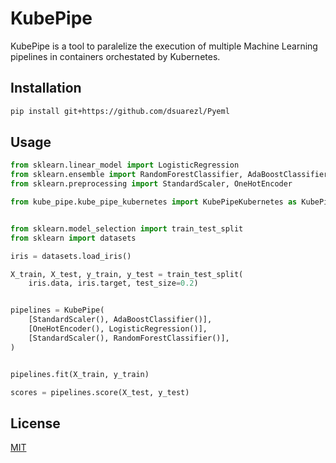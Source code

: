 # KubePipe

KubePipe is a tool to paralelize the execution of multiple Machine Learning pipelines in containers orchestated by Kubernetes.

## Installation

```bash
pip install git+https://github.com/dsuarezl/Pyeml
```

## Usage

```python
from sklearn.linear_model import LogisticRegression
from sklearn.ensemble import RandomForestClassifier, AdaBoostClassifier
from sklearn.preprocessing import StandardScaler, OneHotEncoder

from kube_pipe.kube_pipe_kubernetes import KubePipeKubernetes as KubePipe


from sklearn.model_selection import train_test_split
from sklearn import datasets

iris = datasets.load_iris()

X_train, X_test, y_train, y_test = train_test_split(
    iris.data, iris.target, test_size=0.2)


pipelines = KubePipe(
    [StandardScaler(), AdaBoostClassifier()],
    [OneHotEncoder(), LogisticRegression()],
    [StandardScaler(), RandomForestClassifier()],
)


pipelines.fit(X_train, y_train)

scores = pipelines.score(X_test, y_test)

```


## License

[MIT](https://choosealicense.com/licenses/mit/)